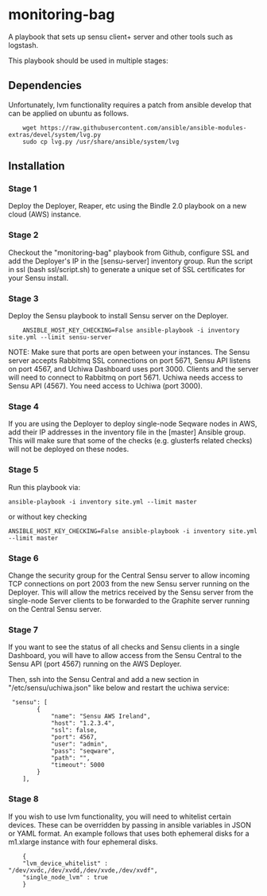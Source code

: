 monitoring-bag
==============

A playbook that sets up sensu client+ server and other tools such as logstash.

This playbook should be used in multiple stages:

## Dependencies

Unfortunately, lvm functionality requires a patch from ansible develop that can be applied on ubuntu as follows. 

        wget https://raw.githubusercontent.com/ansible/ansible-modules-extras/devel/system/lvg.py
        sudo cp lvg.py /usr/share/ansible/system/lvg

## Installation

### Stage 1

Deploy the Deployer, Reaper, etc using the Bindle 2.0 playbook on a new cloud (AWS) instance.

### Stage 2

Checkout the "monitoring-bag" playbook from Github, configure SSL and add the Deployer's IP in the [sensu-server] inventory group.
Run the script in ssl (bash ssl/script.sh) to generate a unique set of SSL certificates for your Sensu install.

### Stage 3

Deploy the Sensu playbook to install Sensu server on the Deployer.

        ANSIBLE_HOST_KEY_CHECKING=False ansible-playbook -i inventory site.yml --limit sensu-server

NOTE: Make sure that ports are open between your instances. The Sensu server accepts Rabbitmq SSL connections on port 5671, Sensu API listens on port 4567, and Uchiwa Dashboard uses port 3000. Clients and the server will need  to connect to Rabbitmq on port 5671. Uchiwa needs access to Sensu API (4567). You need access to Uchiwa (port 3000).


### Stage 4

If you are using the Deployer to deploy single-node Seqware nodes in AWS, add their IP addresses in the inventory file in the [master] Ansible group. This will make sure that some of the checks (e.g. glusterfs related checks) will not be deployed on these nodes.

### Stage 5

Run this playbook via:

    ansible-playbook -i inventory site.yml --limit master

or without key checking

    ANSIBLE_HOST_KEY_CHECKING=False ansible-playbook -i inventory site.yml --limit master

### Stage 6

Change the security group for the Central Sensu server to allow incoming TCP connections on port 2003 from the new Sensu server running on the Deployer. This will allow the metrics received by the Sensu server from the single-node Server clients to be forwarded to the Graphite server running on the Central Sensu server.

### Stage 7

If you want to see the status of all checks and Sensu clients in a single Dashboard, you will have to allow access from the Sensu Central to the Sensu API (port 4567) running on the AWS Deployer.

Then, ssh into the Sensu Central and add a new section in "/etc/sensu/uchiwa.json" like below and restart the uchiwa service:

     "sensu": [
            {
                "name": "Sensu AWS Ireland",
                "host": "1.2.3.4",
                "ssl": false,
                "port": 4567,
                "user": "admin",
                "pass": "seqware",
                "path": "",
                "timeout": 5000
            }
        ],
 
### Stage 8

If you wish to use lvm functionality, you will need to whitelist certain devices. These can be overridden by passing in ansible variables in JSON or YAML format. An example follows that uses both ephemeral disks for a m1.xlarge instance with four ephemeral disks.

        {
        "lvm_device_whitelist" : "/dev/xvdc,/dev/xvdd,/dev/xvde,/dev/xvdf",
        "single_node_lvm" : true
        }
